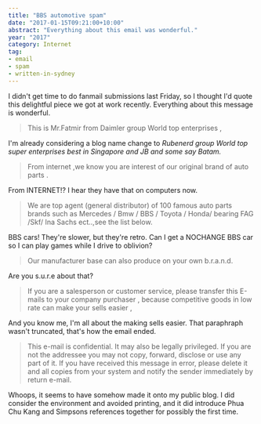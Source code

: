 ```yaml
---
title: "BBS automotive spam"
date: "2017-01-15T09:21:00+10:00"
abstract: "Everything about this email was wonderful."
year: "2017"
category: Internet
tag:
- email
- spam
- written-in-sydney
---
```

I didn't get time to do fanmail submissions last Friday, so I thought I'd quote this delightful piece we got at work recently. Everything about this message is wonderful.

> This is Mr.Fatmir from Daimler group World top enterprises  , 

I'm already considering a blog name change to *Rubenerd group World top super enterprises best in Singapore and JB and some say Batam.*

> From internet ,we know you are interest of our original brand of auto parts .

From INTERNET!? I hear they have that on computers now.

> We are top agent (general distributor) of 100 famous auto parts brands 
> such as Mercedes / Bmw / BBS / Toyota / Honda/ bearing FAG /Skf/ Ina
> Sachs ect..,see the list below. 

BBS cars! They're slower, but they're retro. Can I get a NOCHANGE BBS car so I can play games while I drive to oblivion?

> Our manufacturer base can also produce on your own b.r.a.n.d.

Are you s.u.r.e about that?

> If you are a salesperson or customer service, please transfer this 
> E-mails to your company purchaser , because competitive goods in low 
> rate can make your sells easier , 

And you know me, I'm all about the making sells easier. That paraphraph wasn't truncated, that's how the email ended.

> This e-mail is confidential. It may also be legally privileged.
> If you are not the addressee you may not copy, forward, disclose
> or use any part of it. If you have received this message in error,
> please delete it and all copies from your system and notify the
> sender immediately by return e-mail.

Whoops, it seems to have somehow made it onto my public blog. I did consider the environment and avoided printing, and it did introduce Phua Chu Kang and Simpsons references together for possibly the first time.
